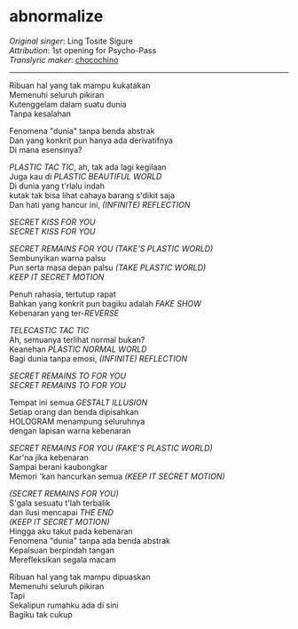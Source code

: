 # abnormalize 
_Original singer_: Ling Tosite Sigure  
_Attribution_: 1st opening for Psycho-Pass  
_Translyric maker_: [chocochino](http://soundcloud.com/chocochino)  

---

Ribuan hal yang tak mampu kukatakan  
Memenuhi seluruh pikiran  
Kutenggelam dalam suatu dunia  
Tanpa kesalahan  

Fenomena "dunia" tanpa benda abstrak  
Dan yang konkrit pun hanya ada derivatifnya  
Di mana esensinya?  

_PLASTIC TAC TIC_, ah, tak ada lagi kegilaan  
Juga kau di _PLASTIC BEAUTIFUL WORLD_  
Di dunia yang t'rlalu indah  
kutak tak bisa lihat cahaya barang s'dikit saja  
Dan hati yang hancur ini, _(INFINITE) REFLECTION_

_SECRET KISS FOR YOU_  
_SECRET KISS FOR YOU_  

_SECRET REMAINS FOR YOU (TAKE'S PLASTIC WORLD)_  
Sembunyikan warna palsu  
Pun serta masa depan palsu _(TAKE PLASTIC WORLD)_  
_KEEP IT SECRET MOTION_  

Penuh rahasia, tertutup rapat  
Bahkan yang konkrit pun bagiku adalah _FAKE SHOW_  
Kebenaran yang ter-_REVERSE_  

_TELECASTIC TAC TIC_  
Ah, semuanya terlihat normal bukan?  
Keanehan _PLASTIC NORMAL WORLD_  
Bagi dunia tanpa emosi, _(INFINITE) REFLECTION_  

_SECRET REMAINS TO FOR YOU_  
_SECRET REMAINS TO FOR YOU_  

Tempat ini semua _GESTALT ILLUSION_  
Setiap orang dan benda dipisahkan  
HOLOGRAM menampung seluruhnya  
dengan lapisan warna kebenaran  

_SECRET REMAINS FOR YOU (FAKE'S PLASTIC WORLD)_  
Kar'na jika kebenaran  
Sampai berani kaubongkar  
Memori 'kan hancurkan semua _(KEEP IT SECRET MOTION)_  

_(SECRET REMAINS FOR YOU)_  
S'gala sesuatu t'lah terbalik  
dan ilusi mencapai _THE END_  
_(KEEP IT SECRET MOTION)_  
Hingga aku takut pada kebenaran  
Fenomena "dunia" tanpa ada benda abstrak  
Kepalsuan berpindah tangan  
Merefleksikan segala macam  

Ribuan hal yang tak mampu dipuaskan  
Memenuhi seluruh pikiran  
Tapi  
Sekalipun rumahku ada di sini  
Bagiku tak cukup  